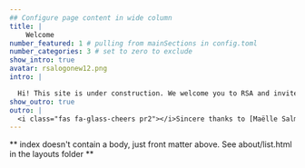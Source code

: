 ```yaml
---
## Configure page content in wide column
title: |
    Welcome 
number_featured: 1 # pulling from mainSections in config.toml
number_categories: 3 # set to zero to exclude
show_intro: true
avatar: rsalogonew12.png
intro: |

  Hi! This site is under construction. We welcome you to RSA and invite you to drop in your suggestions to improve and add features to the website. This is the place to stay updated with the working of RSA-WII.
show_outro: true
outro: |
  <i class="fas fa-glass-cheers pr2"></i>Sincere thanks to [Maëlle Salmon](https://masalmon.eu/) for her help naming this Hugo theme!
---
```


** index doesn't contain a body, just front matter above.
See about/list.html in the layouts folder **